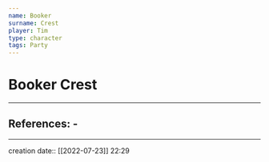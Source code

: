 ```yaml
---
name: Booker
surname: Crest
player: Tim
type: character
tags: Party
---
```


# Booker Crest
___ 
## References: - 
--- 
creation date:: [[2022-07-23]] 22:29